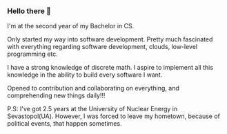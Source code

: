 ### Hello there 👋

I'm at the second year of my Bachelor in CS.

Only started my way into software development. Pretty much fascinated with everything regarding software development, clouds, low-level programming etc.

I have a strong knowledge of discrete math. I aspire to implement all this knowledge in the ability to build every software I want.

Opened to contribution and collaborating on everything, and comprehending new things daily!!! 

P.S:
I've got 2.5 years at the University of Nuclear Energy in Sevastopol(UA). However, I was forced to leave my hometown, because of political events, that happen sometimes.
